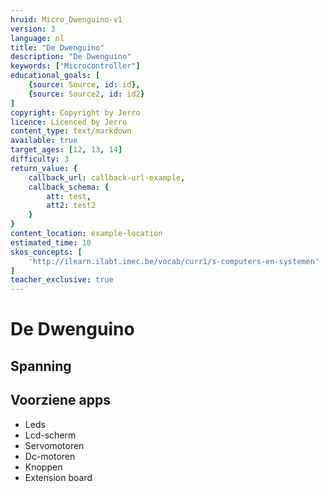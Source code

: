 ```yaml
---
hruid: Micro_Dwenguino-v1
version: 3
language: nl
title: "De Dwenguino"
description: "De Dwenguino"
keywords: ["Microcontroller"]
educational_goals: [
    {source: Source, id: id}, 
    {source: Source2, id: id2}
]
copyright: Copyright by Jerro
licence: Licenced by Jerro
content_type: text/markdown
available: true
target_ages: [12, 13, 14]
difficulty: 3
return_value: {
    callback_url: callback-url-example,
    callback_schema: {
        att: test,
        att2: test2
    }
}
content_location: example-location
estimated_time: 10
skos_concepts: [
    'http://ilearn.ilabt.imec.be/vocab/curr1/s-computers-en-systemen'
]
teacher_exclusive: true
---
```


# De Dwenguino

## Spanning

## Voorziene apps
* Leds
* Lcd-scherm
* Servomotoren
* Dc-motoren
* Knoppen
* Extension board